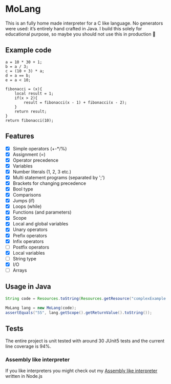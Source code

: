 # MoLang
This is an fully home made interpreter for a C like language. No generators were used: it’s entirely hand crafted in Java. I build this solely for educational purpose, so maybe you should not use this in production :horse:

## Example code
```
a = 10 * 30 + 1;
b = a / 3;
c = (10 + 3) * a;
d = a == b;
e = a < 10;

fibonacci = (x){
    local result = 1;
    if(x > 2){
        result = fibonacci(x - 1) + fibonacci(x - 2);
    }
    return result;
}
return fibonacci(10);
```

## Features
- [x] Simple operators (+-*/%)
- [x] Assignment (=)
- [x] Operator precedence
- [x] Variables
- [x] Number literals (1, 2, 3 etc.)
- [x] Multi statement programs (separated by ';')
- [x] Brackets for changing precedence
- [x] Bool type
- [x] Comparisons
- [x] Jumps (if)
- [x] Loops (while)
- [x] Functions (and parameters)
- [x] Scope
- [x] Local and global variables
- [x] Unary operators
- [x] Prefix operators
- [x] Infix operators
- [ ] Postfix operators
- [x] Local variables
- [ ] String type
- [x] I/O
- [ ] Arrays

## Usage in Java
``` java
String code = Resources.toString(Resources.getResource("complexExample.molang"), StandardCharsets.UTF_8);

MoLang lang = new MoLang(code);
assertEquals("55", lang.getScope().getReturnValue().toString());
```

## Tests
The entire project is unit tested with around 30 JUnit5 tests and the current line coverage is 94%.

### Assembly like interpreter
If you like interpreters you might check out my [Assembly like interpreter](https://github.com/MoritzGoeckel/Assembly-ish-Interpreter) written in Node.js
